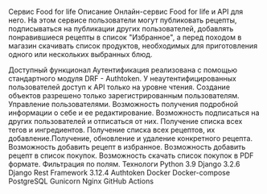 Cервис Food for life
Описание
Онлайн-сервис Food for life и API для него. На этом сервисе пользователи могут публиковать рецепты, подписываться на публикации других пользователей, добавлять понравившиеся рецепты в список "Избранное", а перед походом в магазин скачивать список продуктов, необходимых для приготовления одного или нескольких выбранных блюд.

Доступный функционал
Аутентификация реализована с помощью стандартного модуля DRF - Authtoken.
У неаутентифицированных пользователей доступ к API только на уровне чтения.
Создание объектов разрешено только зарегистрированным пользователям.
Управление пользователями.
Возможность получения подробной информации о себе и ее редактирование.
Возможность подписаться на других пользователей и отписаться от них.
Получение списка всех тегов и ингредиентов.
Получение списка всех рецептов, их добавление.Получение, обновление и удаление конкретного рецепта.
Возможность добавить рецепт в избранное.
Возможность добавить рецепт в список покупок.
Возможность скачать список покупок в PDF формате.
Фильтрация по полям.
Технологи
Python 3.9
Django 3.2.6
Django Rest Framework 3.12.4
Authtoken
Docker
Docker-compose
PostgreSQL
Gunicorn
Nginx
GitHub Actions
